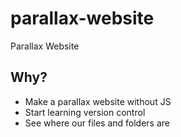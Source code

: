 # parallax-website
Parallax Website

## Why?
* Make a parallax website without JS
* Start learning version control
* See where our files and folders are
